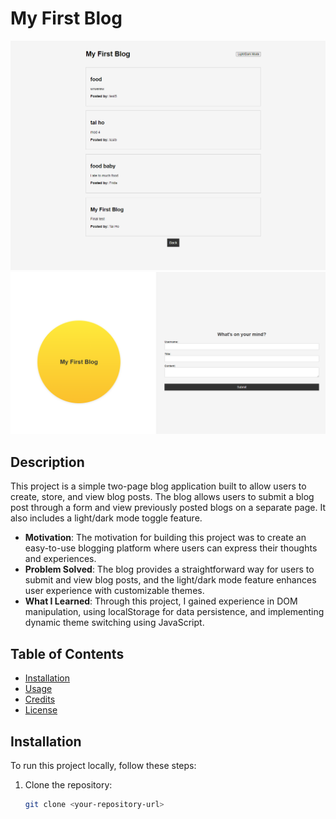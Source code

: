 # My First Blog

![Blog Form](assets/images/mod4.png)
![Blog Form](assets/images/mod4-1.png)


## Description

This project is a simple two-page blog application built to allow users to create, store, and view blog posts. The blog allows users to submit a blog post through a form and view previously posted blogs on a separate page. It also includes a light/dark mode toggle feature.

- **Motivation**: The motivation for building this project was to create an easy-to-use blogging platform where users can express their thoughts and experiences.
- **Problem Solved**: The blog provides a straightforward way for users to submit and view blog posts, and the light/dark mode feature enhances user experience with customizable themes.
- **What I Learned**: Through this project, I gained experience in DOM manipulation, using localStorage for data persistence, and implementing dynamic theme switching using JavaScript.

## Table of Contents

- [Installation](#installation)
- [Usage](#usage)
- [Credits](#credits)
- [License](#license)

## Installation

To run this project locally, follow these steps:

1. Clone the repository:
   ```bash
   git clone <your-repository-url>
